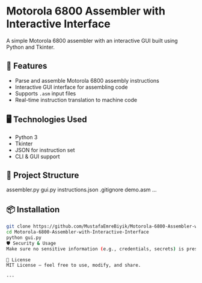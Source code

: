 # Motorola 6800 Assembler with Interactive Interface

A simple Motorola 6800 assembler with an interactive GUI built using Python and Tkinter.

## 🚀 Features
- Parse and assemble Motorola 6800 assembly instructions
- Interactive GUI interface for assembling code
- Supports `.asm` input files
- Real-time instruction translation to machine code

## 🖥️ Technologies Used
- Python 3
- Tkinter
- JSON for instruction set
- CLI & GUI support

## 📁 Project Structure
assembler.py
gui.py
instructions.json
.gitignore
demo.asm
...

## 📦 Installation

```bash
git clone https://github.com/MustafaEmreBiyik/Motorola-6800-Assembler-with-Interactive-Interface.git
cd Motorola-6800-Assembler-with-Interactive-Interface
python gui.py
🛡️ Security & Usage
Make sure no sensitive information (e.g., credentials, secrets) is present in your code before pushing to GitHub.

📄 License
MIT License — feel free to use, modify, and share.

---
